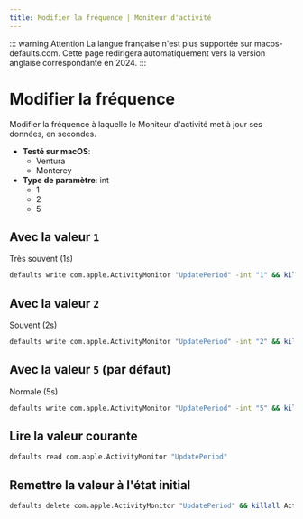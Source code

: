 ```yaml
---
title: Modifier la fréquence | Moniteur d'activité
---
```


::: warning Attention
La langue française n'est plus supportée sur macos-defaults.com. Cette page redirigera automatiquement vers la version anglaise correspondante en 2024.
:::

# Modifier la fréquence

Modifier la fréquence à laquelle le Moniteur d'activité met à jour ses données, en secondes.

<!-- break lists -->

- **Testé sur macOS**:
  - Ventura
  - Monterey
- **Type de paramètre**: int
  - 1
  - 2
  - 5

## Avec la valeur `1`

Très souvent (1s)

```bash
defaults write com.apple.ActivityMonitor "UpdatePeriod" -int "1" && killall Activity\ Monitor
```

## Avec la valeur `2`

Souvent (2s)

```bash
defaults write com.apple.ActivityMonitor "UpdatePeriod" -int "2" && killall Activity\ Monitor
```

## Avec la valeur `5` (par défaut)

Normale (5s)

```bash
defaults write com.apple.ActivityMonitor "UpdatePeriod" -int "5" && killall Activity\ Monitor
```

## Lire la valeur courante

```bash
defaults read com.apple.ActivityMonitor "UpdatePeriod"
```

## Remettre la valeur à l'état initial

```bash
defaults delete com.apple.ActivityMonitor "UpdatePeriod" && killall Activity\ Monitor
```
